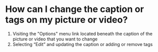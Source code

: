 # How can I change the caption or tags on my picture or video?

1. Visiting the "Options" menu link located beneath the caption of the picture or video that you want to change
2. Selecting “Edit” and updating the caption or adding or remove tags
